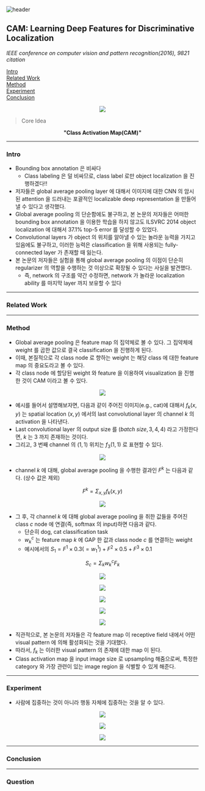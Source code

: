 ![header](https://capsule-render.vercel.app/api?type=waving&color=auto&height=80&section=header&text=Welcome%20Paper%20Review&fontSize=50)


## CAM: Learning Deep Features for Discriminative Localization 
*IEEE conference on computer vision and pattern recognition(2016), 9821 citation*

[Intro](#intro)</br>
[Related Work](#related-work)</br>
[Method](#method)</br>
[Experiment](#experiment)</br>
[Conclusion](#conclusion)</br>

<p align="center">
<img src='./img1.png'>
</p>

> Core Idea
<div align=center>
<strong>"Class Activation Map(CAM)"</strong></br>
</div>

***

### <strong>Intro</strong>
- Bounding box annotation 은 비싸다
  - Class labeling 은 덜 비싸므로, class label 로만 object localization 을 진행하겠다!!
- 저자들은 global average pooling layer 에 대해서 이미지에 대한 CNN 의 암시된 attention 을 드러내는 포괄적인 localizable deep representation 을 만들어낼 수 있다고 생각했다. 
- Global average pooling 의 단순함에도 불구하고, 본 논문의 저자들은 어떠한 bounding box annotation 을 이용한 학습을 하지 않고도 ILSVRC 2014 object localization 에 대해서 $37.1$% top-5 error 를 달성할 수 있었다.
- Convolutional layers 가 object 의 위치를 알아낼 수 있는 놀라운 능력을 가지고 있음에도 불구하고, 이러한 능력은 classification 을 위해 사용되는 fully-connected layer 가 존재할 때 잃는다.
- 본 논문의 저자들은 실험을 통해 global average pooling 의 이점이 단순히 regularizer 의 역할을 수행하는 것 이상으로 확장될 수 있다는 사실을 발견했다.
  - 즉, network 의 구조를 약간 수정하면, network 가 놀라운 localization ability 를 마지막 layer 까지 보유할 수 있다


***

### <strong>Related Work</strong>


***

### <strong>Method</strong>

- Global average pooling 은 feature map 의 집약체로 볼 수 있다. 그 집약체에 weight 를 곱한 값으로 결국 classification 을 진행하게 된다. 
- 이때, 본질적으로 각 class node 로 향하는 weight 는 해당 class 에 대한 feature map 의 중요도라고 볼 수 있다.
- 각 class node 에 할당된 weight 와 feature 을 이용하여 visualization 을 진행한 것이 CAM 이라고 볼 수 있다.

<p align="center">
<img src='./img2.png'>
</p>

- 예시를 들어서 설명해보자면, 다음과 같이 주어진 이미지(e.g., cat)에 대해서 $f_k(x,y)$ 는 spatial location $(x,y)$ 에서의 last convolutional layer 의 channel $k$ 의 activation 을 나타낸다.
- Last convolutional layer 의 output size 를 $(batch \ size,3,4,4)$ 라고 가정한다면, $k$ 는 $3$ 까지 존재하는 것이다.
- 그리고, $3$ 번째 channel 의 $(1,1)$ 위치는 $f_3(1,1)$ 로 표현할 수 있다.

<p align="center">
<img src='./img3.png'>
</p>

- channel $k$ 에 대해, global average pooling 을 수행한 결과인 $F^k$ 는 다음과 같다. (상수 값은 제외)

$$ F^k = \Sigma_{x,y}{f_k(x,y)} $$

<p align="center">
<img src='./img4.png'>
</p>

- 그 후, 각 channel $k$ 에 대해 global average pooling 을 취한 값들을 주어진 class $c$ node 에 연결(즉, softmax 의 input)하면 다음과 같다.
  - 단순히 dog, cat classification task
  - $w_k^c$ 는 feature map $k$ 에 GAP 한 값과 class node $c$ 를 연결하는 weight
  - 예시에서의 $S_1 = F^1 \times 0.3(=w_1^1)+F^2 \times 0.5 + F^3 \times 0.1$

$$ S_c = \Sigma_k{w_k^c F_k}$$

<p align="center">
<img src='./img5.png'>
</p>

<p align="center">
<img src='./img6.png'>
</p>

<p align="center">
<img src='./img7.png'>
</p>

<p align="center">
<img src='./img8.png'>
</p>

<p align="center">
<img src='./img9.png'>
</p>

- 직관적으로, 본 논문의 저자들은 각 feature map 이 receptive field 내에서 어떤 visual pattern 에 의해 활성화되는 것을 기대했다.
- 따라서, $f_k$ 는 이러한 visual pattern 의 존재에 대한 map 이 된다.
- Class activation map 을 input image size 로 upsampling 해줌으로써, 특정한 category 와 가장 관련이 있는 image region 을 식별할 수 있게 해준다. 

***

### <strong>Experiment</strong>

- 사람에 집중하는 것이 아니라 행동 자체에 집중하는 것을 알 수 있다.

<p align="center">
<img src='./img1.png'>
</p>


<p align="center">
<img src='./img10.png'>
</p>

<p align="center">
<img src='./img11.png'>
</p>


***

### <strong>Conclusion</strong>


***

### <strong>Question</strong>

